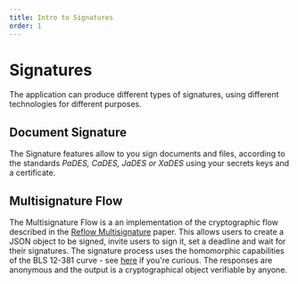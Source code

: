 ```yaml
---
title: Intro to Signatures   
order: 1
---
```


# Signatures

The application can produce different types of signatures, using different technologies for different purposes. 


## Document Signature

The Signature features allow to you sign documents and files, according to the standards *PaDES, CaDES, JaDES or XaDES* using your secrets keys and a certificate. 


## Multisignature Flow

The Multisignature Flow is a an implementation of the cryptographic flow described in the [Reflow Multisignature](https://arxiv.org/abs/2105.14527) paper. This allows users to create a JSON object to be signed, invite users to sign it, set a deadline and wait for their signatures. The signature process uses the homomorphic capabilities of the BLS 12-381 curve - see [here](https://hackmd.io/@benjaminion/bls12-381) if you're curious. The responses are anonymous and the output is a cryptographical object verifiable by anyone.
